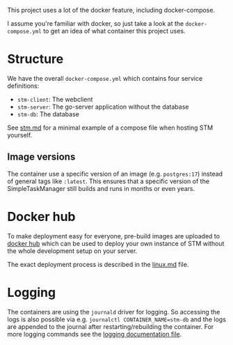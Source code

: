 This project uses a lot of the docker feature, including docker-compose.

I assume you're familiar with docker, so just take a look at the `docker-compose.yml` to get an idea of what container this project uses.

# Structure

We have the overall `docker-compose.yml` which contains four service definitions:

* `stm-client`: The webclient
* `stm-server`: The go-server application without the database
* `stm-db`: The database

See [stm.md](./stm.md) for a minimal example of a compose file when hosting STM yourself.

## Image versions

The container use a specific version of an image (e.g. `postgres:17`) instead of general tags like `:latest`.
This ensures that a specific version of the SimpleTaskManager still builds and runs in months or even years.

# Docker hub

To make deployment easy for everyone, pre-build images are uploaded to [docker hub](https://hub.docker.com/u/simpletaskmanager) which can be used to deploy your own instance of STM without the whole development setup on your server.

The exact deployment process is described in the [linux.md](./linux.md) file.

# Logging

The containers are using the `journald` driver for logging.
So accessing the logs is also possible via e.g. `journalctl CONTAINER_NAME=stm-db` and the logs are appended to the journal after restarting/rebuilding the container.
For more logging commands see the [logging documentation file](./logging.md).